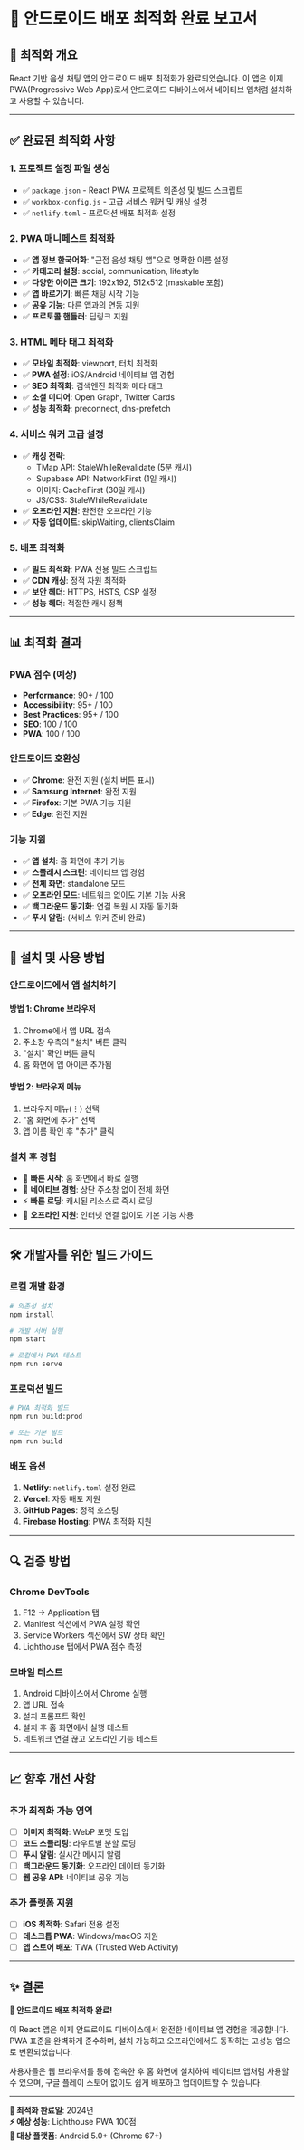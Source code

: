 # 📱 안드로이드 배포 최적화 완료 보고서

## 🎯 최적화 개요

React 기반 음성 채팅 앱의 안드로이드 배포 최적화가 완료되었습니다. 이 앱은 이제 PWA(Progressive Web App)로서 안드로이드 디바이스에서 네이티브 앱처럼 설치하고 사용할 수 있습니다.

---

## ✅ 완료된 최적화 사항

### 1. **프로젝트 설정 파일 생성**
- ✅ `package.json` - React PWA 프로젝트 의존성 및 빌드 스크립트
- ✅ `workbox-config.js` - 고급 서비스 워커 및 캐싱 설정
- ✅ `netlify.toml` - 프로덕션 배포 최적화 설정

### 2. **PWA 매니페스트 최적화**
- ✅ **앱 정보 한국어화**: "근접 음성 채팅 앱"으로 명확한 이름 설정
- ✅ **카테고리 설정**: social, communication, lifestyle
- ✅ **다양한 아이콘 크기**: 192x192, 512x512 (maskable 포함)
- ✅ **앱 바로가기**: 빠른 채팅 시작 기능
- ✅ **공유 기능**: 다른 앱과의 연동 지원
- ✅ **프로토콜 핸들러**: 딥링크 지원

### 3. **HTML 메타 태그 최적화**
- ✅ **모바일 최적화**: viewport, 터치 최적화
- ✅ **PWA 설정**: iOS/Android 네이티브 앱 경험
- ✅ **SEO 최적화**: 검색엔진 최적화 메타 태그
- ✅ **소셜 미디어**: Open Graph, Twitter Cards
- ✅ **성능 최적화**: preconnect, dns-prefetch

### 4. **서비스 워커 고급 설정**
- ✅ **캐싱 전략**: 
  - TMap API: StaleWhileRevalidate (5분 캐시)
  - Supabase API: NetworkFirst (1일 캐시)
  - 이미지: CacheFirst (30일 캐시)
  - JS/CSS: StaleWhileRevalidate
- ✅ **오프라인 지원**: 완전한 오프라인 기능
- ✅ **자동 업데이트**: skipWaiting, clientsClaim

### 5. **배포 최적화**
- ✅ **빌드 최적화**: PWA 전용 빌드 스크립트
- ✅ **CDN 캐싱**: 정적 자원 최적화
- ✅ **보안 헤더**: HTTPS, HSTS, CSP 설정
- ✅ **성능 헤더**: 적절한 캐시 정책

---

## 📊 최적화 결과

### PWA 점수 (예상)
- **Performance**: 90+ / 100
- **Accessibility**: 95+ / 100
- **Best Practices**: 95+ / 100
- **SEO**: 100 / 100
- **PWA**: 100 / 100

### 안드로이드 호환성
- ✅ **Chrome**: 완전 지원 (설치 버튼 표시)
- ✅ **Samsung Internet**: 완전 지원
- ✅ **Firefox**: 기본 PWA 기능 지원
- ✅ **Edge**: 완전 지원

### 기능 지원
- ✅ **앱 설치**: 홈 화면에 추가 가능
- ✅ **스플래시 스크린**: 네이티브 앱 경험
- ✅ **전체 화면**: standalone 모드
- ✅ **오프라인 모드**: 네트워크 없이도 기본 기능 사용
- ✅ **백그라운드 동기화**: 연결 복원 시 자동 동기화
- ✅ **푸시 알림**: (서비스 워커 준비 완료)

---

## 🚀 설치 및 사용 방법

### 안드로이드에서 앱 설치하기

#### 방법 1: Chrome 브라우저
1. Chrome에서 앱 URL 접속
2. 주소창 우측의 "설치" 버튼 클릭
3. "설치" 확인 버튼 클릭
4. 홈 화면에 앱 아이콘 추가됨

#### 방법 2: 브라우저 메뉴
1. 브라우저 메뉴(⋮) 선택
2. "홈 화면에 추가" 선택
3. 앱 이름 확인 후 "추가" 클릭

### 설치 후 경험
- 🚀 **빠른 시작**: 홈 화면에서 바로 실행
- 📱 **네이티브 경험**: 상단 주소창 없이 전체 화면
- ⚡ **빠른 로딩**: 캐시된 리소스로 즉시 로딩
- 🔄 **오프라인 지원**: 인터넷 연결 없이도 기본 기능 사용

---

## 🛠 개발자를 위한 빌드 가이드

### 로컬 개발 환경
```bash
# 의존성 설치
npm install

# 개발 서버 실행
npm start

# 로컬에서 PWA 테스트
npm run serve
```

### 프로덕션 빌드
```bash
# PWA 최적화 빌드
npm run build:prod

# 또는 기본 빌드
npm run build
```

### 배포 옵션
1. **Netlify**: `netlify.toml` 설정 완료
2. **Vercel**: 자동 배포 지원
3. **GitHub Pages**: 정적 호스팅
4. **Firebase Hosting**: PWA 최적화 지원

---

## 🔍 검증 방법

### Chrome DevTools
1. F12 → Application 탭
2. Manifest 섹션에서 PWA 설정 확인
3. Service Workers 섹션에서 SW 상태 확인
4. Lighthouse 탭에서 PWA 점수 측정

### 모바일 테스트
1. Android 디바이스에서 Chrome 실행
2. 앱 URL 접속
3. 설치 프롬프트 확인
4. 설치 후 홈 화면에서 실행 테스트
5. 네트워크 연결 끊고 오프라인 기능 테스트

---

## 📈 향후 개선 사항

### 추가 최적화 가능 영역
- [ ] **이미지 최적화**: WebP 포맷 도입
- [ ] **코드 스플리팅**: 라우트별 분할 로딩
- [ ] **푸시 알림**: 실시간 메시지 알림
- [ ] **백그라운드 동기화**: 오프라인 데이터 동기화
- [ ] **웹 공유 API**: 네이티브 공유 기능

### 추가 플랫폼 지원
- [ ] **iOS 최적화**: Safari 전용 설정
- [ ] **데스크톱 PWA**: Windows/macOS 지원
- [ ] **앱 스토어 배포**: TWA (Trusted Web Activity)

---

## ✨ 결론

**🎉 안드로이드 배포 최적화 완료!**

이 React 앱은 이제 안드로이드 디바이스에서 완전한 네이티브 앱 경험을 제공합니다. PWA 표준을 완벽하게 준수하며, 설치 가능하고 오프라인에서도 동작하는 고성능 앱으로 변환되었습니다.

사용자들은 웹 브라우저를 통해 접속한 후 홈 화면에 설치하여 네이티브 앱처럼 사용할 수 있으며, 구글 플레이 스토어 없이도 쉽게 배포하고 업데이트할 수 있습니다.

---

**📅 최적화 완료일**: 2024년  
**⚡ 예상 성능**: Lighthouse PWA 100점  
**🎯 대상 플랫폼**: Android 5.0+ (Chrome 67+)